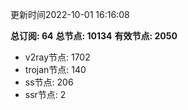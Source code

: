 更新时间2022-10-01 16:16:08

**总订阅: 64**
**总节点: 10134**
**有效节点: 2050**
- v2ray节点: 1702
- trojan节点: 140
- ss节点: 206
- ssr节点: 2
